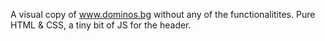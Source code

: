 A visual copy of www.dominos.bg without any of the functionalitites. Pure HTML & CSS, a tiny bit of JS for the header.
